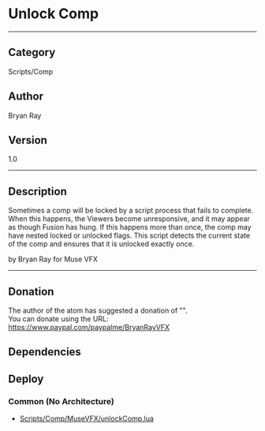 # Unlock Comp
___

## Category
Scripts/Comp

## Author
Bryan Ray

## Version
1.0

___

## Description
<p>Sometimes a comp will be locked by a script process that fails to complete. When this happens, the Viewers become unresponsive, and it may appear as though Fusion has hung. If this happens more than once, the comp may have nested locked or unlocked flags. This script detects the current state of the comp and ensures that it is unlocked exactly once.</p>

<p>by Bryan Ray for Muse VFX</p>

___

## Donation
The author of the atom has suggested a donation of "".  
You can donate using the URL: <a href="https://www.paypal.com/paypalme/BryanRayVFX" class="button">https://www.paypal.com/paypalme/BryanRayVFX</a>
## Dependencies

## Deploy

### Common (No Architecture)

<ul>
<li><a href="https://gitlab.com/WeSuckLess/Reactor/-/blob/master/Atoms/com.MuseVFX.unlockComp/Scripts/Comp/MuseVFX/unlockComp.lua?ref_type=heads">Scripts/Comp/MuseVFX/unlockComp.lua</a></li>
</ul>
